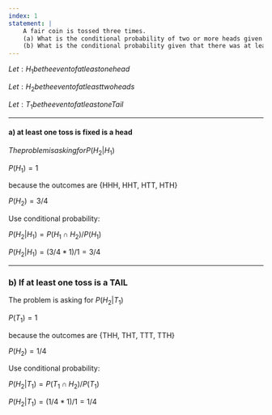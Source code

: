 ```yaml
---
index: 1
statement: |
    A fair coin is tossed three times.  
    (a) What is the conditional probability of two or more heads given that there was at least one head?  
    (b) What is the conditional probability given that there was at least on tail?
---
```



$Let: H_1 be the event of at least one head$

$Let: H_2 be the event of at least two heads$

$Let: T_1 be the event of at least one Tail$

---

#### a) at least one toss is fixed is a head

$The problem is asking for P(H_2|H_1)$

$P(H_1) = 1$

because the outcomes are {HHH, HHT, HTT, HTH}

$P(H_2) = 3/4$


Use conditional probability:

$P(H_2|H_1) = P(H_1 \cap H_2) / P(H_1)$

$P(H_2|H_1) = (3/4* 1) / 1 = 3/4$

---

### b) If at least one toss is a TAIL  

The problem is asking for $P(H_2|T_1)$

$P(T_1) = 1$

because the outcomes are {THH, THT, TTT, TTH}

$P(H_2) = 1/4$

Use conditional probability:

$P(H_2|T_1) = P(T_1 \cap H_2) / P(T_1)$

$P(H_2|T_1) = (1/4* 1) / 1 = 1/4$
